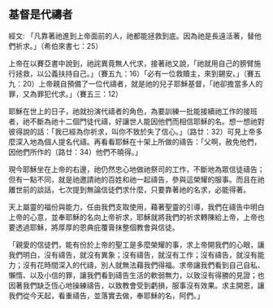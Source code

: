 ## 基督是代禱者 ##

經文: 「凡靠著祂進到上帝面前的人，祂都能拯救到底。因為祂是長遠活著，替他們祈求。」（希伯來書七：25）



上帝在以賽亞書中說到，祂詫異竟無人代求，接著祂又說，「祂就用自己的膀臂施行拯救，以公義扶持自己。」（賽五九：16）「必有一位救贖主，來到錫安。」（賽五九：20）上帝親自預備了一位代禱者，就是祂的兒子耶穌基督，「祂卻擔當多人的罪，又為罪犯代求。」（賽五三：12）

耶穌在世上的日子，祂就扮演代禱者的角色，為要訓練一批能接續祂工作的接班者，祂不斷為祂十二個門徒代禱，好讓世人能因他們而相信耶穌的名。想一想祂對彼得說的話：「我已經為你祈求，叫你不致於失了信心。」（路廿：32）可見上帝多麼深入地為個人提名代禱。再看看耶穌在十架上所做的禱告：「父啊，赦免他們，因他們所作的（路廿：34）他們不曉得。」

現今耶穌坐在上帝的右邊，祂仍然忠心地做祂祭司的工作，不斷地為眾信徒禱告；但有一點不同，就是祂邀請祂的百姓和祂一起禱告，參與這榮耀的服事。而且在祂離世前的談話，七次提到無論信徒們求什麼，只要靠著祂的名求，必能得著。

天上屬靈的福份與能力，任由我們支取使用，藉著聖靈的引導，我們在禱告中明白上帝的心意，並奉耶穌的名向上帝祈求，耶穌就將我們的祈求轉陳給上帝，上帝也要透過耶穌，將厚厚的恩典庇覆膏抹整個教會與信徒。

「親愛的信徒們，能有份於上帝的聖工是多麼榮耀的事，求上帝開我們的心眼，讓我們明白，沒有禱告，就沒有異象；沒有禱告，就沒有工作；沒有禱告，就沒有能力；沒有花時間深入的代禱，別人就無法藉我們得福。求帝讓我們看到自己自私、懶惰、以及小信的罪，讓我們看到禱告生活的軟弱無力，以致沒有得勝的見證；也因著我們缺乏恆心地操練禱告，以致教會受到虧損，服事沒有效果。求主開恩，讓我們從今天起，看重禱告，並落實去做，奉耶穌的名，阿們。」